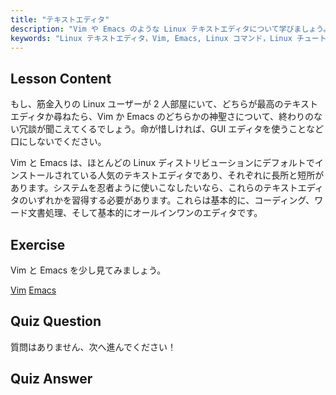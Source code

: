 ```yaml
---
title: "テキストエディタ"
description: "Vim や Emacs のような Linux テキストエディタについて学びましょう。それらの用途とシステムナビゲーションにおける重要性を発見してください。Linux テキストエディタの旅を始めましょう！"
keywords: "Linux テキストエディタ，Vim, Emacs, Linux コマンド，Linux チュートリアル，初心者 Linux, Linux ガイド"
---
```


## Lesson Content

もし、筋金入りの Linux ユーザーが 2 人部屋にいて、どちらが最高のテキストエディタか尋ねたら、Vim か Emacs のどちらかの神聖さについて、終わりのない冗談が聞こえてくるでしょう。命が惜しければ、GUI エディタを使うことなど口にしないでください。

Vim と Emacs は、ほとんどの Linux ディストリビューションにデフォルトでインストールされている人気のテキストエディタであり、それぞれに長所と短所があります。システムを忍者ように使いこなしたいなら、これらのテキストエディタのいずれかを習得する必要があります。これらは基本的に、コーディング、ワード文書処理、そして基本的にオールインワンのエディタです。

## Exercise

Vim と Emacs を少し見てみましょう。

[Vim](http://www.vim.org/)
[Emacs](https://www.gnu.org/software/emacs/)

## Quiz Question

質問はありません、次へ進んでください！

## Quiz Answer
